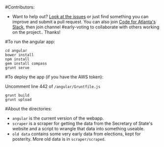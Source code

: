 #Contributors:

* Want to help out? [Look at the issues](https://github.com/codeforatlanta/early-voting/issues) or just find something you can improve and submit a pull request. You can also join [Code for Atlanta's Slack](http://slack.codeforatlanta.org/), then join channel #early-voting to collaborate with others working on the project.. Thanks!

#To run the angular app:

    cd angular
    bower install
    npm install
    gem install compass
    grunt serve

#To deploy the app (if you have the AWS token):

Uncomment line 442 of `/angular/Gruntfile.js`

    grunt build
    grunt upload

#About the directories:

* `angular` is the current version of the webapp.
* `scraper` is a scraper for getting the data from the Secretary of State's website and a script to wrangle that data into something useable.
* `old data` contains some very early data from elections, kept for posterity. More old data is in `scraper/scraped`.
